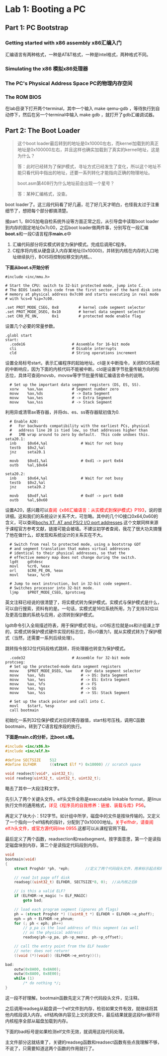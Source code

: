 # Lab 1: Booting a PC

## Part 1: PC Bootstrap

### Getting started with x86 assembly x86汇编入门

汇编语言有两种格式，一种是AT&T格式，一种是Intel格式，两种格式不同。

### Simulating the x86 模拟x86处理器

### The PC's Physical Address Space PC的物理内存空间

### The ROM BIOS

在lab目录下打开两个terminal，其中一个输入 make qemu-gdb ，等待执行到自动停下，然后在另一个terminal中输入 make gdb ，就打开了gdb汇编调试器。



## Part 2: The Boot Loader

> 这个boot loader最后转到的地址是0x10000左右，而kernel加载到的真正地址是0x100000左右，并且这样也确实加载到了真实的kernel地址，这是为什么？
>
> 答：此时已经转为了保护模式，寻址方式已经发生了变化，所以这个地址不能只看代码中指出的地址，还要一系列转化才能指向正确的物理地址。
>
> boot.asm第408行为什么地址前会出现一个星号？
>
> 答：某种汇编格式，没查。

boot loader了。这三段代码看了好几遍，花了好几天才明白，也怪我太过于注重细节了，想把每个部分都搞清楚。



接part 1，BIOS加电自检系统外设等方面正常之后，从引导盘中读取boot loader到内存的固定地址0x7c00，之后boot loader做两件事，分别写在一段汇编**boot.s**和一段C语言程序**main.c**中

1. 汇编代码部分将实模式转变为保护模式。完成后调用C程序。
2. C程序将内核从硬盘读入内存某地址(0x10000)，并转到内核在内存的入口地址继续执行，BOIS将控制权移交到内核。、



**下面从boot.s开始分析**



```assembly
#include <inc/mmu.h>

# Start the CPU: switch to 32-bit protected mode, jump into C.
# The BIOS loads this code from the first sector of the hard disk into
# memory at physical address 0x7c00 and starts executing in real mode
# with %cs=0 %ip=7c00.

.set PROT_MODE_CSEG, 0x8         # kernel code segment selector
.set PROT_MODE_DSEG, 0x10        # kernel data segment selector
.set CR0_PE_ON,      0x1         # protected mode enable flag
```

设置几个必要的常量参数。



```assembly
.globl start
start:
  .code16                     # Assemble for 16-bit mode
  cli                         # Disable interrupts
  cld                         # String operations increment
```

设置全局标号start，表示汇编程序的起始地址。cli是关中断指令，关闭BIOS系统的中断响应，因为下面的内核代码不能被中断。cld是设置字节批量传输方向的标志位，具体可查阅movsb，movsw等字节批量传输汇编语言命令的说明。



```assembly
  # Set up the important data segment registers (DS, ES, SS).
  xorw    %ax,%ax             # Segment number zero
  movw    %ax,%ds             # -> Data Segment
  movw    %ax,%es             # -> Extra Segment
  movw    %ax,%ss             # -> Stack Segment
```

利用异或清零ax寄存器，并将ds、es、ss寄存器赋初值为0.



```assembly
  # Enable A20:
  #   For backwards compatibility with the earliest PCs, physical
  #   address line 20 is tied low, so that addresses higher than
  #   1MB wrap around to zero by default.  This code undoes this.
seta20.1:
  inb     $0x64,%al               # Wait for not busy
  testb   $0x2,%al
  jnz     seta20.1

  movb    $0xd1,%al               # 0xd1 -> port 0x64
  outb    %al,$0x64

seta20.2:
  inb     $0x64,%al               # Wait for not busy
  testb   $0x2,%al
  jnz     seta20.2

  movb    $0xdf,%al               # 0xdf -> port 0x60
  outb    %al,$0x60
```

设置A20，感兴趣可以<font color="red">查阅《x86汇编语言：从实模式到保护模式》P193</font>，说的很详细。这和我们的系统设计关系不大，可忽略。其中的几个IO接口0x64,0x60的含义，可以查阅[bochs XT, AT and PS/2	 I/O port addresses](http://bochs.sourceforge.net/techspec/PORTS.LST).这个文献同样来源于课程官方参考文献，链接可能会被墙。不建议初学者查阅，我花了很大功夫搞懂了他在做什么，却发现和系统设计的关系实在不大。



```
  # Switch from real to protected mode, using a bootstrap GDT
  # and segment translation that makes virtual addresses 
  # identical to their physical addresses, so that the 
  # effective memory map does not change during the switch.
  lgdt    gdtdesc
  movl    %cr0, %eax
  orl     $CR0_PE_ON, %eax
  movl    %eax, %cr0
  
  # Jump to next instruction, but in 32-bit code segment.
  # Switches processor into 32-bit mode.
  ljmp    $PROT_MODE_CSEG, $protcseg
```

英文注释已经说的很清楚了，将实模式转为保护模式。实模式与保护模式是什么，可以自行搜索，资料有的是。一句话，实模式是16位系统所用，为了支持32位以及更高位数的系统与应用，必须转到保护模式。

lgdt命令引入全局描述符表，用于保护模式寻址。cr0标志位就是os和计组课上学的，实模式转保护模式硬件实现的标志位，将cr0置为1，就从实模式转为了保护模式（当然，还需要一系列后续处理）。

跳转指令按32位代码段格式跳转，将处理器也转变为保护模式。



```assembly
  .code32                     # Assemble for 32-bit mode
protcseg:
  # Set up the protected-mode data segment registers
  movw    $PROT_MODE_DSEG, %ax    # Our data segment selector
  movw    %ax, %ds                # -> DS: Data Segment
  movw    %ax, %es                # -> ES: Extra Segment
  movw    %ax, %fs                # -> FS
  movw    %ax, %gs                # -> GS
  movw    %ax, %ss                # -> SS: Stack Segment
  
  # Set up the stack pointer and call into C.
  movl    $start, %esp
  call bootmain

```

初始化一系列32位保护模式对应的寄存器值，start标号压栈，调用C函数bootmain，转到了C语言程序段的执行。



**下面是main.c的分析，比boot.s难。**



```c
#include <inc/x86.h>
#include <inc/elf.h>

#define SECTSIZE	512
#define ELFHDR		((struct Elf *) 0x10000) // scratch space

void readsect(void*, uint32_t);
void readseg(uint32_t, uint32_t, uint32_t);
```

略去了其中一大段注释文字。

先引入了两个关键头文件。elf头文件全称是executable linkable format，是linux执行文件的通用格式，<font color="red">详见《程序员的自我修养：链接、装载与库》P56</font>。

再定义了块大小：512字节。如计组中所学，磁盘中的文件是按块传输的。又定义了一个指向一个elf结构的指针，分配到了0x10000地址。<font color="red">关于elfhdr，请查阅elf.h头文件，或官方源代码line 0955.</font>这都可以从课程官网下载。

最后定义了两个函数，readsection和readsegment。按字面意思，第一个是读指定磁盘块到内存，第二个是读指定代码段到内存。



```c
void
bootmain(void)
{
	struct Proghdr *ph, *eph;		//定义了两个代码段头文件，用来标示起点和终点代码段

	// read 1st page off disk
	readseg((uint32_t) ELFHDR, SECTSIZE*8, 0);	//从内核之后0

	// is this a valid ELF?
	if (ELFHDR->e_magic != ELF_MAGIC)
		goto bad;

	// load each program segment (ignores ph flags)
	ph = (struct Proghdr *) ((uint8_t *) ELFHDR + ELFHDR->e_phoff);
	eph = ph + ELFHDR->e_phnum;
	for (; ph < eph; ph++)
		// p_pa is the load address of this segment (as well
		// as the physical address)
		readseg(ph->p_pa, ph->p_memsz, ph->p_offset);

	// call the entry point from the ELF header
	// note: does not return!
	((void (*)(void)) (ELFHDR->e_entry))();

bad:
	outw(0x8A00, 0x8A00);
	outw(0x8A00, 0x8E00);
	while (1)
		/* do nothing */;
}
```

这一段不好理解。bootmain函数先定义了两个代码段头文件，见注释。

之后调用readseg从磁盘调一个elf文件到内存，检验如果文件有效，就继续将其他内核段调入内存。elf结构体内容见上文的源文件，最后结果就是这段for循环将内核程序全部从磁盘加载到内存。

下面的bad标号是如果检测elf文件无效，就调用这段代码处理。

主文件部分这就结束了，关键的readseg函数和readsect函数有些点我理解不够，不说了，只需要知道这两个函数的作用就行了。





